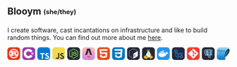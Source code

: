 ## Blooym <sub><sup>(she/they)</sup></sub>

I create software, cast incantations on infrastructure and like to build random things. You can find out more about me [here](https://blooym.dev).

<p align="center">
  <!-- Gen from https://skillicons.dev/icons?i=rust,cs,typescript,javascript,nodejs,astro,html,css,bash,linux,docker,githubactions,git,postgres,sqlite" -->
  <img src="/images/icons-tools.svg" />
</div>
